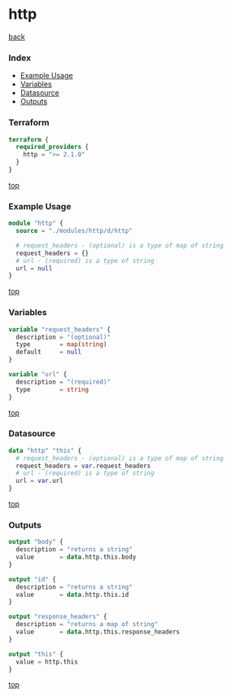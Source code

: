 # http

[back](../http.md)

### Index

- [Example Usage](#example-usage)
- [Variables](#variables)
- [Datasource](#datasource)
- [Outputs](#outputs)

### Terraform

```terraform
terraform {
  required_providers {
    http = ">= 2.1.0"
  }
}
```

[top](#index)

### Example Usage

```terraform
module "http" {
  source = "./modules/http/d/http"

  # request_headers - (optional) is a type of map of string
  request_headers = {}
  # url - (required) is a type of string
  url = null
}
```

[top](#index)

### Variables

```terraform
variable "request_headers" {
  description = "(optional)"
  type        = map(string)
  default     = null
}

variable "url" {
  description = "(required)"
  type        = string
}
```

[top](#index)

### Datasource

```terraform
data "http" "this" {
  # request_headers - (optional) is a type of map of string
  request_headers = var.request_headers
  # url - (required) is a type of string
  url = var.url
}
```

[top](#index)

### Outputs

```terraform
output "body" {
  description = "returns a string"
  value       = data.http.this.body
}

output "id" {
  description = "returns a string"
  value       = data.http.this.id
}

output "response_headers" {
  description = "returns a map of string"
  value       = data.http.this.response_headers
}

output "this" {
  value = http.this
}
```

[top](#index)